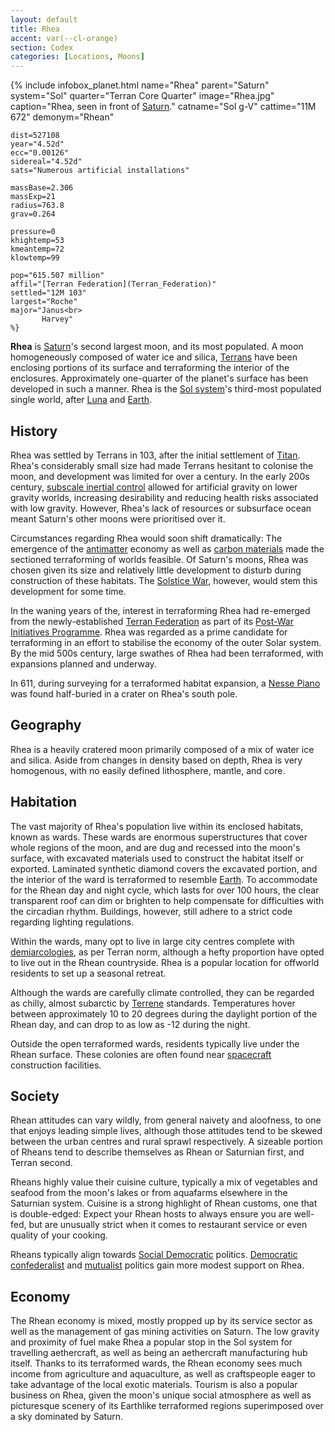 ```yaml
---
layout: default
title: Rhea
accent: var(--cl-orange)
section: Codex
categories: [Locations, Moons]
---
```

{% include infobox_planet.html
    name="Rhea"
    parent="Saturn"
    system="Sol"
    quarter="Terran Core Quarter"
    image="Rhea.jpg"
    caption="Rhea, seen in front of [Saturn](Saturn)."
    catname="Sol g-V"
    cattime="11M 672"
    demonym="Rhean"

    dist=527108
    year="4.52d"
    ecc="0.00126"
    sidereal="4.52d"
    sats="Numerous artificial installations"

    massBase=2.306
    massExp=21
    radius=763.8 
    grav=0.264

    pressure=0
    khightemp=53
    kmeantemp=72
    klowtemp=99

    pop="615.507 million"
    affil="[Terran Federation](Terran_Federation)"
    settled="12M 103"
    largest="Roche"
    major="Janus<br>
           Harvey"
    %}

**Rhea** is [Saturn](Saturn)'s second largest moon, and its most populated. A moon homogeneously
composed of water ice and silica, [Terrans](Terran_Federation) have been enclosing portions of its
surface and terraforming the interior of the enclosures. Approximately one-quarter of the planet's
surface has been developed in such a manner. Rhea is the [Sol system](Sol_system)'s third-most populated
single world, after [Luna](Luna) and [Earth](Earth).

## History
Rhea was settled by Terrans in 103, after the initial settlement of [Titan](Titan). Rhea's considerably
small size had made Terrans hesitant to colonise the moon, and development was limited for over a
century. In the early 200s century,  [subscale inertial control](Subscale_inertial_control) allowed
for artificial gravity on lower gravity worlds, increasing desirability and reducing health risks
associated with low gravity. However, Rhea's lack of resources or subsurface ocean meant Saturn's
other moons were prioritised over it.

Circumstances regarding Rhea would soon shift dramatically: The emergence of the [antimatter](Antimatter)
economy as well as [carbon materials](Carbon_materials) made the sectioned terraforming of worlds feasible.
Of Saturn's moons, Rhea was chosen given its size and relatively little development to disturb during
construction of these habitats. The [Solstice War](Solstice_War), however, would stem this development
for some time.

In the waning years of the, interest in terraforming Rhea had re-emerged from the newly-established
[Terran Federation](Terran_Federation) as part of its [Post-War Initiatives Programme](Post-War_Initiatives_Programme).
Rhea was regarded as a prime candidate for terraforming in an effort to stabilise the economy of the
outer Solar system. By the mid 500s century, large swathes of Rhea had been terraformed, with expansions
planned and underway.

In 611, during surveying for a terraformed habitat expansion, a [Nesse Piano](Nesse_Piano_Mystery)
was found half-buried in a crater on Rhea's south pole.

## Geography
Rhea is a heavily cratered moon primarily composed of a mix of water ice and silica. Aside from changes
in density based on depth, Rhea is very homogenous, with no easily defined lithosphere, mantle, and
core.

## Habitation
The vast majority of Rhea's population live within its enclosed habitats, known as wards. These wards
are enormous superstructures that cover whole regions of the moon, and are dug and recessed into the
moon's surface, with excavated materials used to construct the habitat itself or exported. Laminated
synthetic diamond covers the excavated portion, and the interior of the ward is terraformed to resemble
[Earth](Earth). To accommodate for the Rhean day and night cycle, which lasts for over 100 hours, the
clear transparent roof can dim or brighten to help compensate for difficulties with the circadian
rhythm. Buildings, however, still adhere to a strict code regarding lighting regulations.

Within the wards, many opt to live in large city centres complete with [demiarcologies](Demiarcology),
as per Terran norm, although a hefty proportion have opted to live out in the Rhean countryside. Rhea
is a popular location for offworld residents to set up a seasonal
retreat.

Although the wards are carefully climate controlled, they can be regarded as chilly, almost subarctic
by [Terrene](Earth) standards. Temperatures hover between approximately 10 to 20 degrees during the
daylight portion of the Rhean day, and can drop to as low as -12 during the night.

Outside the open terraformed wards, residents typically live under the Rhean surface. These colonies
are often found near [spacecraft](Spacecraft) construction facilities.

## Society
Rhean attitudes can vary wildly, from general naivety and aloofness, to one that enjoys leading simple
lives, although those attitudes tend to be skewed between the urban centres and rural sprawl
respectively. A sizeable portion of Rheans tend to describe themselves as Rhean or Saturnian first,
and Terran second.

Rheans highly value their cuisine culture, typically a mix of vegetables and seafood from the moon's
lakes or from aquafarms elsewhere in the Saturnian system. Cuisine is a strong highlight of Rhean
customs, one that is double-edged: Expect your Rhean hosts to always ensure you are well-fed, but
are unusually strict when it comes to restaurant service or even quality of your cooking.

Rheans typically align towards [Social Democratic](Social_Democratic_Party) politics.
[Democratic confederalist](New_Federalist) and [mutualist](Social_Market_Party) politics gain more
modest support on Rhea.

## Economy
The Rhean economy is mixed, mostly propped up by its service sector as well as the management of
gas mining activities on Saturn. The low gravity and proximity of fuel make Rhea a popular stop in
the Sol system for travelling aethercraft, as well as being an aethercraft manufacturing hub itself.
Thanks to its terraformed wards, the Rhean economy sees much income from agriculture and aquaculture,
as well as craftspeople eager to take advantage of the local exotic materials. Tourism is also a popular
business on Rhea, given the moon's unique social atmosphere as well as picturesque scenery of its
Earthlike terraformed regions superimposed over a sky dominated by Saturn.
